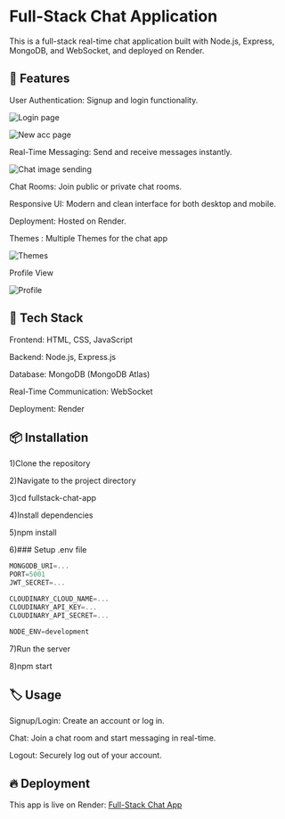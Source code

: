 ### <h1> Full-Stack Chat Application

</h1>

This is a full-stack real-time chat application built with Node.js, Express, MongoDB, and WebSocket, and deployed on Render.



## 🌟 Features

 User Authentication: Signup and login functionality.

![Login page](https://github.com/user-attachments/assets/3693fafa-08eb-4898-82f9-2629ce7967be)



![New acc page](https://github.com/user-attachments/assets/94dfd25c-d9bf-43b0-9039-02d44f0783a2)



Real-Time Messaging: Send and receive messages instantly.


![Chat image sending](https://github.com/user-attachments/assets/b3f81d0c-76f5-423d-be86-ec6af98adb47)



Chat Rooms: Join public or private chat rooms.

Responsive UI: Modern and clean interface for both desktop and mobile.

Deployment: Hosted on Render.

Themes :  Multiple Themes for the chat app 


![Themes](https://github.com/user-attachments/assets/bc18b1ff-23aa-401e-9cb7-5f3665af6f0a)



Profile View 

![Profile](https://github.com/user-attachments/assets/4afa483a-720b-406a-a4a9-ab8f8c11eacb)

</i>


 ## 🚀 Tech Stack

Frontend: HTML, CSS, JavaScript

Backend: Node.js, Express.js

Database: MongoDB (MongoDB Atlas)

Real-Time Communication: WebSocket

Deployment: Render


## 📦 Installation

1)Clone the repository

2)Navigate to the project directory

3)cd fullstack-chat-app

4)Install dependencies

5)npm install

6)### Setup .env file

```js
MONGODB_URI=...
PORT=5001
JWT_SECRET=...

CLOUDINARY_CLOUD_NAME=...
CLOUDINARY_API_KEY=...
CLOUDINARY_API_SECRET=...

NODE_ENV=development
```
7)Run the server

8)npm start

## 🏷️ Usage

Signup/Login: Create an account or log in.

Chat: Join a chat room and start messaging in real-time.

Logout: Securely log out of your account.

## 🔥 Deployment

This app is live on Render: [Full-Stack Chat App](https://fullstack-chat-app-0jvc.onrender.com)

